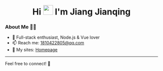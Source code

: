 <h1 align="center">
  Hi <img src="https://raw.githubusercontent.com/iampavangandhi/iampavangandhi/master/gifs/Hi.gif" width="32" height="32"/> I'm Jiang Jianqing
</h1>

### About Me 👨‍💻
- 🔭 Full-stack enthusiast, Node.js & Vue lover  
- 📫 Reach me: 1810422805@qq.com  
- 📝 My sites: [Homepage](https://www.wbeishangw.top/)

---

Feel free to connect! 🤝
